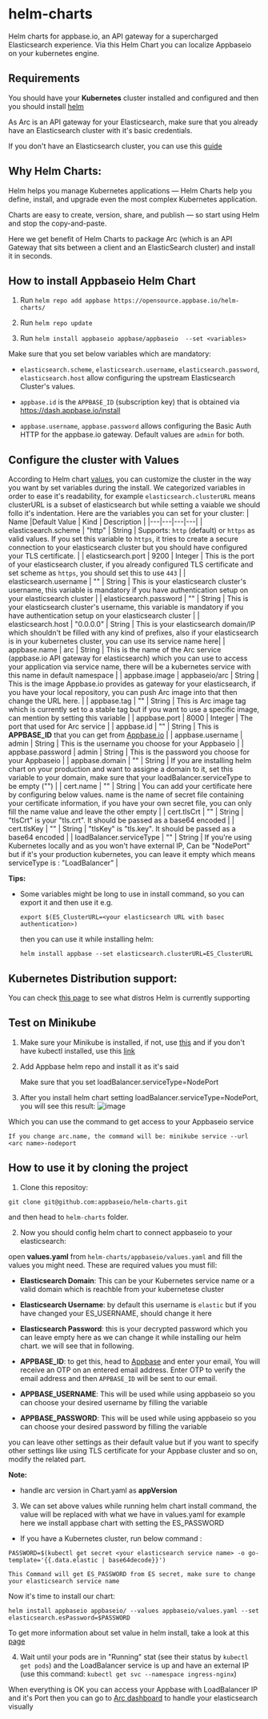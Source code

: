 # helm-charts

Helm charts for appbase.io, an API gateway for a supercharged Elasticsearch experience.
Via this Helm Chart you can localize Appbaseio on your kubernetes engine.

## Requirements
You should have your **Kubernetes** cluster installed and configured and then you should install [helm]("https://helm.sh/docs/intro/install/")

As Arc is an API gateway for your Elasticsearch, make sure that you already have an Elasticsearch cluster with it's basic credentials.

If you don't have an Elasticsearch cluster, you can use this [guide]("https://www.elastic.co/guide/en/cloud-on-k8s/current/k8s-quickstart.html")

## Why Helm Charts:

Helm helps you manage Kubernetes applications — Helm Charts help you define, install, and upgrade even the most complex Kubernetes application.

Charts are easy to create, version, share, and publish — so start using Helm and stop the copy-and-paste.

Here we get benefit of Helm Charts to package Arc (which is an API Gateway that sits between a client and an ElasticSearch cluster) and install it in seconds.

## How to install Appbaseio Helm Chart

1. Run `helm repo add appbase https://opensource.appbase.io/helm-charts/`

2. Run `helm repo update`

3. Run `helm install appbaseio appbase/appbaseio  --set <variables>`

Make sure that you set below variables which are mandatory:

- `elasticsearch.scheme`, `elasticsearch.username`, `elasticsearch.password`, `elasticsearch.host` allow configuring the upstream Elasticsearch Cluster's values.

- `appbase.id` is the `APPBASE_ID` (subscription key) that is obtained via https://dash.appbase.io/install

- `appbase.username`, `appbase.password` allows configuring the Basic Auth HTTP for the appbase.io gateway. Default values are `admin` for both.


## Configure the cluster with Values

According to Helm chart [values]("https://helm.sh/docs/chart_template_guide/values_files/"), you can customize the cluster in the way you want by set variables during the install.
We categorized variables in order to ease it's readability, for example `elasticsearch.clusterURL`  means clusterURL is a subset of elasticsearch but while setting a vaiable we should follo it's indentation. 
Here are the variables you can set for your cluster:
|  Name |Default Value   | Kind  |  Description |
|---|---|---|---|
| elasticsearch.scheme  | "http"  | String  |  Supports: `http` (default) or `https` as valid values. If you set this variable to `https`, it tries to create a secure connection to your elasticsearch cluster but you should have configured your TLS certificate. |
| elasticsearch.port  | 9200  | Integer  |  This is the port of your elasticsearch cluster, if you already configured TLS certificate and set scheme as `https`, you should set this to use `443` |
| elasticsearch.username  | ""  | String  |  This is your elasticsearch cluster's username, this variable is mandatory if you have authentication setup on your elasticsearch cluster |
| elasticsearch.password  | ""  | String  |  This is your elasticsearch cluster's username, this variable is mandatory if you have authentication setup on your elasticsearch cluster |
| elasticsearch.host  | "0.0.0.0"  | String  |  This is your elasticsearch domain/IP which shouldn't be filled with any kind of prefixes, also if your elasticsearch is in your kubernetes cluster, you can use its service name here|
|  appbase.name | arc  |  String | This is the name of the Arc service (appbase.io API gateway for elasticsearch) which you can use to access your application via service name, there will be a kubernetes service with this name in default namespace  |
| appbase.image |  appbaseio/arc | String  |  This is the image Appbase.io provides as gateway for your elasticsearch, if you have your local repository, you can push Arc image into that then change the URL here. |
| appbase.tag |  "" | String  | This is Arc image tag which is currently set to a stable tag but if you want to use a specific image, can mention by setting this variable |
| appbase.port | 8000  | Integer  | The port that used for Arc service |
| appbase.id  |  "" |  String |  This is **APPBASE_ID** that you can get from [Appbase.io]("https://arc-dashboard.appbase.io/install") |
| appbase.username | admin  |  String |  This is the username you choose for your Appbaseio |
| appbase.password  | admin  |  String | This is the password you choose for your Appbaseio  |
| appbase.domain |  "" |  String |  If you are installing helm chart on your production and want to assigne a domain to it, set this variable to your domain, make sure that your loadBalancer.serviceType to be empty ("") |
| cert.name | ""  | String  | You can add your certificate here by configuring below values. name is the name of secret file containing your certificate information, if you have your own secret file, you can only fill the name value and leave the other empty  |
| cert.tlsCrt  |  "" | String  | "tlsCrt" is your "tls.crt". It should be passed as a base64 encoded |
| cert.tlsKey | ""  | String  | "tlsKey" is "tls.key". It should be passed as a base64 encoded  |
| loadBalancer.serviceType  | ""  | String  | If you're using Kubernetes locally and as you won't have external IP, Can be "NodePort" but if it's your production kubernetes, you can leave it empty which means serviceType is : "LoadBalancer" |

**Tips:**

- Some variables might be long to use in install command, so you can export it and then use it e.g.
    
     `export $(ES_ClusterURL=<your elasticsearch URL with basec authentication>)`

     then you can use it while installing helm:

     `helm install appbase --set elasticsearch.clusterURL=ES_ClusterURL`

## Kubernetes Distribution support:
You can check [this page]("https://helm.sh/docs/topics/kubernetes_distros/") to see what distros Helm is currently supporting
## Test on Minikube

1. Make sure your Minikube is installed, if not, use [this]("https://minikube.sigs.k8s.io/docs/start/") and if you don't have kubectl installed, use this [link]("https://kubernetes.io/docs/tasks/tools/")

2. Add Appbase helm repo and install it as it's said 

    Make sure that you set loadBalancer.serviceType=NodePort

3. After you install helm chart setting loadBalancer.serviceType=NodePort, you will see this result:
![image](https://user-images.githubusercontent.com/30385958/122102140-5bdb9e80-ce2a-11eb-960b-921c64a298e5.png)

Which you can use the command to get access to your Appbaseio service

    If you change arc.name, the command will be: minikube service --url <arc name>-nodeport

## How to use it by cloning the project

1. Clone this repositoy: 

`git clone git@github.com:appbaseio/helm-charts.git` 

and then head to `helm-charts` folder.


2. Now you should config helm chart to connect appbaseio to your elasticsearch: 

open **values.yaml** from `helm-charts/appbaseio/values.yaml` and fill the values you might need.
These are required values you must fill: 

- **Elasticsearch Domain**: This can be your Kubernetes service name or a valid domain which is reachble from your kubernetese cluster
- **Elasticsearch Username**: by default this username is `elastic` but if you have changed your ES_USERNAME, should change it here
- **Elasticsearch Password**: this is your decrypted password which you can leave empty here as we can change it while installing our helm chart. we will see that in following.
- **APPBASE_ID**: to get this, head to [Appbase]("https://arc-dashboard.appbase.io/install") and enter your email, You will receive an OTP on an entered email address. Enter OTP to verify the email address and then `APPBASE_ID` will be sent to our email.

- **APPBASE_USERNAME**: This will be used while using appbaseio so you can choose your desired username by filling the variable
- **APPBASE_PASSWORD**: This will be used while using appbaseio so you can choose your desired password by filling the variable

you can leave other settings as their default value but if you want to specify other settings like using TLS certificate for your Appbase cluster and so on, modify the related part.

**Note:**
- handle arc version in Chart.yaml as **appVersion**

3. We can set above values while running helm chart install command, the value will be replaced with what we have in values.yaml for example here we install appbase chart with setting the ES_PASSWORD 

- If you have a Kubernetes cluster, run below command :

`PASSWORD=$(kubectl get secret <your elasticsearch service name> -o go-template='{{.data.elastic | base64decode}}')`
    
    This Command will get ES_PASSWORD from ES secret, make sure to change your elasticsearch service name

Now it's time to install our chart: 

`helm install appbaseio appbaseio/ --values appbaseio/values.yaml --set elasticsearch.esPassword=$PASSWORD `

To get more information about set value in helm install, take a look at this [page]("https://helm.sh/docs/helm/helm_install/")

4. Wait until your pods are in "Running" stat (see their status by `kubectl get pods`) and the LoadBalancer service is up and have an external IP (use this command: `kubectl get svc --namespace ingress-nginx`) 

When everything is OK you can access your Appbase with LoadBalancer IP and it's Port then you can go to [Arc dashboard]("https://arc-dashboard.appbase.io/login") to handle your elasticsearch visually
